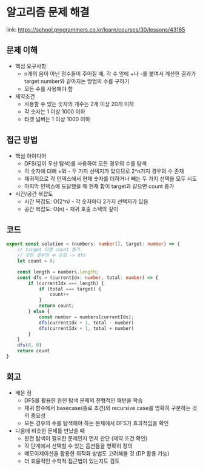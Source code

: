 # 알고리즘 문제 해결

link: https://school.programmers.co.kr/learn/courses/30/lessons/43165

## 문제 이해

- 핵심 요구사항
  - n개의 음이 아닌 정수들이 주어질 때, 각 수 앞에 +나 -를 붙여서 계산한 결과가 target number와 같아지는 방법의 수를 구하기
  - 모든 수를 사용해야 함
- 제약조건
  - 사용할 수 있는 숫자의 개수는 2개 이상 20개 이하
  - 각 숫자는 1 이상 1000 이하
  - 타겟 넘버는 1 이상 1000 이하

## 접근 방법

- 핵심 아이디어
  - DFS(깊이 우선 탐색)를 사용하여 모든 경우의 수를 탐색
  - 각 숫자에 대해 +와 - 두 가지 선택지가 있으므로 2^n가지 경우의 수 존재
  - 재귀적으로 각 인덱스에서 현재 숫자를 더하거나 빼는 두 가지 선택을 모두 시도
  - 마지막 인덱스에 도달했을 때 현재 합이 target과 같으면 count 증가
- 시간/공간 복잡도
  - 시간 복잡도: O(2^n) - 각 숫자마다 2가지 선택지가 있음
  - 공간 복잡도: O(n) - 재귀 호출 스택의 깊이

## 코드

```typescript
export const solution = (numbers: number[], target: number) => {
    // target 이면 count 증가
    // 모든 경우의 수 순회 -> dfs 
    let count = 0;

    const length = numbers.length;
    const dfs = (currentIdx: number, total: number) => {
        if (currentIdx === length) {
            if (total === target) {
                count++
            }
            return count;
        } else {
            const number = numbers[currentIdx];
            dfs(currentIdx + 1, total - number)
            dfs(currentIdx + 1, total + number)
        }
    }
    dfs(0, 0)
    return count
}
```

## 회고

- 배운 점
  - DFS를 활용한 완전 탐색 문제의 전형적인 패턴을 학습
  - 재귀 함수에서 basecase(종료 조건)와 recursive case를 명확히 구분하는 것의 중요성
  - 모든 경우의 수를 탐색해야 하는 문제에서 DFS가 효과적임을 확인
- 다음에 비슷한 문제를 만났을 때
  - 완전 탐색이 필요한 문제인지 먼저 판단 (제약 조건 확인)
  - 각 단계에서 선택할 수 있는 옵션들을 명확히 정의
  - 메모이제이션을 활용한 최적화 방법도 고려해볼 것 (DP 활용 가능)
  - 더 효율적인 수학적 접근법이 있는지도 검토
